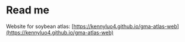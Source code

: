 # Read me

Website for soybean atlas: [https://kennyluo4.github.io/gma-atlas-web](https://kennyluo4.github.io/gma-atlas-web)

